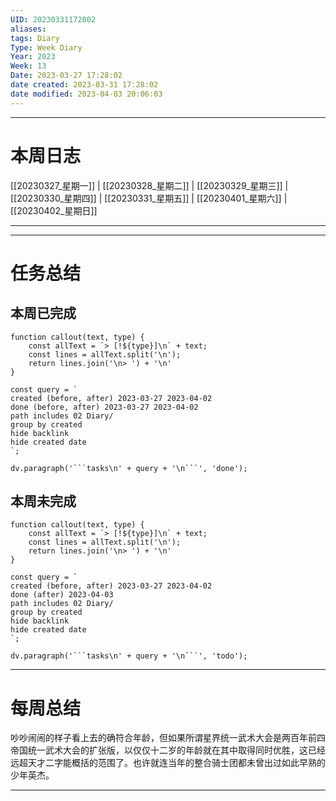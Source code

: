 ```yaml
---
UID: 20230331172802
aliases: 
tags: Diary
Type: Week Diary
Year: 2023
Week: 13
Date: 2023-03-27 17:28:02
date created: 2023-03-31 17:28:02
date modified: 2023-04-03 20:06:03
---
```

---
# 本周日志
 [[20230327_星期一]] | [[20230328_星期二]] | [[20230329_星期三]] | [[20230330_星期四]] | [[20230331_星期五]] | [[20230401_星期六]] | [[20230402_星期日]]

---

---
# 任务总结

## 本周已完成

```dataviewjs
function callout(text, type) {
    const allText = `> [!${type}]\n` + text;
    const lines = allText.split('\n');
    return lines.join('\n> ') + '\n'
}

const query = `
created (before, after) 2023-03-27 2023-04-02
done (before, after) 2023-03-27 2023-04-02
path includes 02 Diary/
group by created
hide backlink
hide created date
`;

dv.paragraph('```tasks\n' + query + '\n```', 'done');
```
## 本周未完成

```dataviewjs
function callout(text, type) {
    const allText = `> [!${type}]\n` + text;
    const lines = allText.split('\n');
    return lines.join('\n> ') + '\n'
}

const query = `
created (before, after) 2023-03-27 2023-04-02
done (after) 2023-04-03
path includes 02 Diary/
group by created
hide backlink
hide created date
`;

dv.paragraph('```tasks\n' + query + '\n```', 'todo');
```

---
# 每周总结
吵吵闹闹的样子看上去的确符合年龄，但如果所谓星界统一武术大会是两百年前四帝国统一武术大会的扩张版，以仅仅十二岁的年龄就在其中取得同时优胜，这已经远超天才二字能概括的范围了。也许就连当年的整合骑士团都未曾出过如此早熟的少年英杰。

---